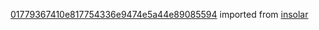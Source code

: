 [01779367410e817754336e9474e5a44e89085594](https://github.com/insolar/insolar/commit/01779367410e817754336e9474e5a44e89085594) imported from [insolar](https://github.com/insolar/insolar)
